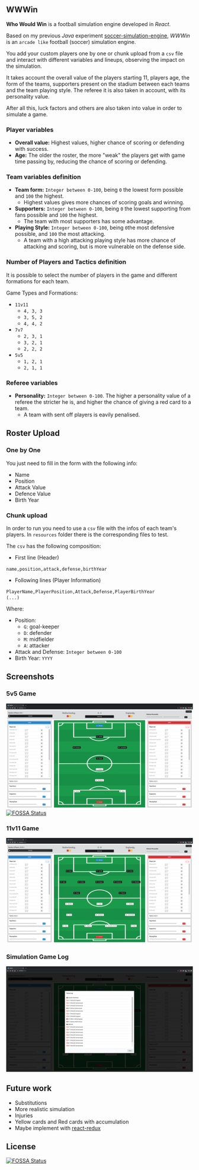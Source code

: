 ## WWWin

**Who Would Win** is a football simulation engine developed in *React*.

Based on my previous *Java* experiment [soccer-simulation-engine](https://github.com/zediogoviana/soccer-simulation-engine),
*WWWin* is an `arcade like` football (soccer) simulation engine.

You add your custom players one by one or chunk upload from a ```csv``` file and 
interact with different variables and lineups, observing the impact on the simulation.

It takes account the overall value of the players starting 11, players age, 
the form of the teams, supporters present on the stadium between each teams 
and the team playing style. The referee it is also taken in account, with its personality value.

After all this, luck factors and others are also taken into value in order to simulate a game.

### Player variables

* **Overall value:** Highest values, higher chance of scoring or defending with success.
* **Age:** The older the roster, the more "weak" the players get with game time passing by, reducing the chance of scoring or defending. 

### Team variables definition

* **Team form:** `Integer between 0-100`, being `0` the lowest form possible and `100` the highest.
	* Highest values gives more chances of scoring goals and winning.
* **Supporters:** `Integer between 0-100`, being `0` the lowest supporting from fans possible and `100` the highest. 
	* The team with most supporters has some advantage.
* **Playing Style:** `Integer between 0-100`, being `0`the most defensive possible, and `100` the most attacking.
	* A team with a high attacking playing style has more chance of attacking and scoring, but is more vulnerable on the defense side.

### Number of Players and Tactics definition

It is possible to select the number of players in the game and different formations for each team.

Game Types and Formations:

* `11v11`
    * `4, 3, 3`
    * `3, 5, 2`
    * `4, 4, 2`
* `7v7`
    * `2, 3, 1`
    * `3, 2, 1`
    * `2, 2, 2`
* `5v5`
    * `1, 2, 1`
    * `2, 1, 1`

	
### Referee variables
* **Personality:** `Integer between 0-100`. The higher a personality value of a referee the stricter he is, and higher the chance of giving a red card to a team.
	* A team with sent off players is eavily penalised.


## Roster Upload

### One by One

You just need to fill in the form with the following info:

* Name
* Position
* Attack Value
* Defence Value
* Birth Year

### Chunk upload

In order to run you need to use a `csv` file with the infos of each team's players. 
In `resources` folder there is the corresponding files to test.

The `csv` has the following composition:

* First line (Header)

```
name,position,attack,defense,birthYear
```

* Following lines (Player Information)

```
PlayerName,PlayerPosition,Attack,Defense,PlayerBirthYear
(...) 
```

Where:
* Position: 
    * ```G```: goal-keeper
    * ```D```: defender
    * ```M```: midfielder
    * ```A```: attacker
* Attack and Defense: `Integer between 0-100`
* Birth Year: `YYYY`
    
## Screenshots

### 5v5 Game
![Example Output1](./resources/screenshots/Screenshot1.png)
[![FOSSA Status](https://app.fossa.io/api/projects/git%2Bgithub.com%2Fzediogoviana%2Fwwwin.svg?type=shield)](https://app.fossa.io/projects/git%2Bgithub.com%2Fzediogoviana%2Fwwwin?ref=badge_shield)

### 11v11 Game
![Example Output1](./resources/screenshots/Screenshot2.png)

### Simulation Game Log
![Example Output1](./resources/screenshots/Screenshot3.png)

## Future work

* Substitutions
* More realistic simulation 
* Injuries
* Yellow cards and Red cards with accumulation
* Maybe implement with [react-redux](https://github.com/reduxjs/react-redux)


## License
[![FOSSA Status](https://app.fossa.io/api/projects/git%2Bgithub.com%2Fzediogoviana%2Fwwwin.svg?type=large)](https://app.fossa.io/projects/git%2Bgithub.com%2Fzediogoviana%2Fwwwin?ref=badge_large)